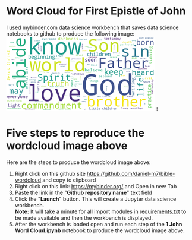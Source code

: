 
# Word Cloud for First Epistle of John
I used mybinder.com data science workbench that saves data science notebooks to github to produce the following image: 
![alt text](1john-wordcloud.png?raw=true)
!
# Five steps to reproduce the wordcloud image above 
Here are the steps to produce the wordcloud image above: 
1. Right click on this github site https://github.com/daniel-m7/bible-wordcloud and copy to clipboard
2. Right click on this link: https://mybinder.org/ and Open in new Tab
3. Paste the link in the "**Github repository name**" text field
4. Click the "**Launch**" button. This will create a Jupyter data science workbench.  
**Note:** It will take a minute for all import modules in [requirements.txt](requirements.txt) to be made available and then the workbench is displayed.
5. After the workbench is loaded open and run each step of the **1 John Word Cloud.ipynb** notebook to produce the wordcloud image above.


